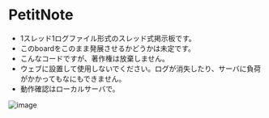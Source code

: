 # PetitNote
- 1スレッド1ログファイル形式のスレッド式掲示板です。  
- このboardをこのまま発展させるかどうかは未定です。  
- こんなコードですが、著作権は放棄しません。  
- ウェブに設置して使用しないでください。ログが消失したり、サーバに負荷がかかってもなにもできません。  
- 動作確認はローカルサーバで。  
  
![image](https://user-images.githubusercontent.com/44894014/131222282-65924f65-7e6e-4536-a3bd-a2cb96d4f637.png)
